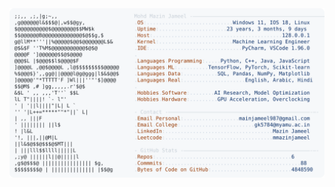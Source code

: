 <picture>
  <source srcset="https://raw.githubusercontent.com/mmazinjameel/mmazinjameel/main/dark_mode.svg?v=1739556733" media="(prefers-color-scheme: dark)">
  <img src="https://raw.githubusercontent.com/mmazinjameel/mmazinjameel/main/light_mode.svg?v=1739556733">
</picture>

